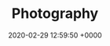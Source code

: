 ---
# Feel free to add content and custom Front Matter to this file.
# To modify the layout, see https://jekyllrb.com/docs/themes/#overriding-theme-defaults

title: "Photography"
layout: Photography
date:   2020-02-29 12:59:50 +0000
categories: jekyll update
permalink: /Photography.html
---